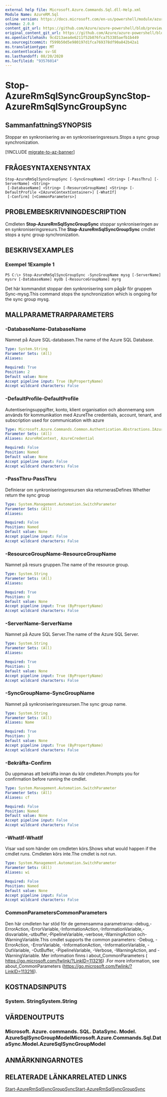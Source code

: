 ```yaml
---
external help file: Microsoft.Azure.Commands.Sql.dll-Help.xml
Module Name: AzureRM.Sql
online version: https://docs.microsoft.com/en-us/powershell/module/azurerm.sql/stop-azurermsqlsyncgroupsync
schema: 2.0.0
content_git_url: https://github.com/Azure/azure-powershell/blob/preview/src/ResourceManager/Sql/Commands.Sql/help/Stop-AzureRmSqlSyncGroupSync.md
original_content_git_url: https://github.com/Azure/azure-powershell/blob/preview/src/ResourceManager/Sql/Commands.Sql/help/Stop-AzureRmSqlSyncGroupSync.md
ms.openlocfilehash: 9cd213aea4e6211f52b076fca753385aefb1b449
ms.sourcegitcommit: f599b50d5e980197d1fca769378df90a842b42a1
ms.translationtype: MT
ms.contentlocale: sv-SE
ms.lasthandoff: 08/20/2020
ms.locfileid: "93576014"
---
```

# <span data-ttu-id="3f08d-101">Stop-AzureRmSqlSyncGroupSync</span><span class="sxs-lookup"><span data-stu-id="3f08d-101">Stop-AzureRmSqlSyncGroupSync</span></span>

## <span data-ttu-id="3f08d-102">Sammanfattning</span><span class="sxs-lookup"><span data-stu-id="3f08d-102">SYNOPSIS</span></span>
<span data-ttu-id="3f08d-103">Stoppar en synkronisering av en synkroniseringsresurs.</span><span class="sxs-lookup"><span data-stu-id="3f08d-103">Stops a sync group synchronization.</span></span>

[!INCLUDE [migrate-to-az-banner](../../includes/migrate-to-az-banner.md)]

## <span data-ttu-id="3f08d-104">FRÅGESYNTAXEN</span><span class="sxs-lookup"><span data-stu-id="3f08d-104">SYNTAX</span></span>

```
Stop-AzureRmSqlSyncGroupSync [-SyncGroupName] <String> [-PassThru] [-ServerName] <String>
 [-DatabaseName] <String> [-ResourceGroupName] <String> [-DefaultProfile <IAzureContextContainer>] [-WhatIf]
 [-Confirm] [<CommonParameters>]
```

## <span data-ttu-id="3f08d-105">PROBLEMBESKRIVNING</span><span class="sxs-lookup"><span data-stu-id="3f08d-105">DESCRIPTION</span></span>
<span data-ttu-id="3f08d-106">Cmdleten **Stop-AzureRmSqlSyncGroupSync** stoppar synkroniseringen av en synkroniseringsresurs.</span><span class="sxs-lookup"><span data-stu-id="3f08d-106">The **Stop-AzureRmSqlSyncGroupSync** cmdlet stops a sync group synchronization.</span></span>

## <span data-ttu-id="3f08d-107">BESKRIVS</span><span class="sxs-lookup"><span data-stu-id="3f08d-107">EXAMPLES</span></span>

### <span data-ttu-id="3f08d-108">Exempel 1</span><span class="sxs-lookup"><span data-stu-id="3f08d-108">Example 1</span></span>
```
PS C:\> Stop-AzureRmSqlSyncGroupSync -SyncGroupName mysg [-ServerName] mysrv [-DatabaseName] mydb [-ResourceGroupName] myrg
```

<span data-ttu-id="3f08d-109">Det här kommandot stoppar den synkronisering som pågår för gruppen Sync-mysg.</span><span class="sxs-lookup"><span data-stu-id="3f08d-109">This command stops the synchronization which is ongoing for the sync group mysg.</span></span>

## <span data-ttu-id="3f08d-110">MALLPARAMETRAR</span><span class="sxs-lookup"><span data-stu-id="3f08d-110">PARAMETERS</span></span>

### <span data-ttu-id="3f08d-111">-DatabaseName</span><span class="sxs-lookup"><span data-stu-id="3f08d-111">-DatabaseName</span></span>
<span data-ttu-id="3f08d-112">Namnet på Azure SQL-databasen.</span><span class="sxs-lookup"><span data-stu-id="3f08d-112">The name of the Azure SQL Database.</span></span>

```yaml
Type: System.String
Parameter Sets: (All)
Aliases:

Required: True
Position: 2
Default value: None
Accept pipeline input: True (ByPropertyName)
Accept wildcard characters: False
```

### <span data-ttu-id="3f08d-113">-DefaultProfile</span><span class="sxs-lookup"><span data-stu-id="3f08d-113">-DefaultProfile</span></span>
<span data-ttu-id="3f08d-114">Autentiseringsuppgifter, konto, klient organisation och abonnemang som används för kommunikation med Azure</span><span class="sxs-lookup"><span data-stu-id="3f08d-114">The credentials, account, tenant, and subscription used for communication with azure</span></span>

```yaml
Type: Microsoft.Azure.Commands.Common.Authentication.Abstractions.IAzureContextContainer
Parameter Sets: (All)
Aliases: AzureRmContext, AzureCredential

Required: False
Position: Named
Default value: None
Accept pipeline input: False
Accept wildcard characters: False
```

### <span data-ttu-id="3f08d-115">-PassThru</span><span class="sxs-lookup"><span data-stu-id="3f08d-115">-PassThru</span></span>
<span data-ttu-id="3f08d-116">Definierar om synkroniseringsresursen ska returneras</span><span class="sxs-lookup"><span data-stu-id="3f08d-116">Defines Whether return the sync group</span></span>

```yaml
Type: System.Management.Automation.SwitchParameter
Parameter Sets: (All)
Aliases:

Required: False
Position: Named
Default value: None
Accept pipeline input: False
Accept wildcard characters: False
```

### <span data-ttu-id="3f08d-117">-ResourceGroupName</span><span class="sxs-lookup"><span data-stu-id="3f08d-117">-ResourceGroupName</span></span>
<span data-ttu-id="3f08d-118">Namnet på resurs gruppen.</span><span class="sxs-lookup"><span data-stu-id="3f08d-118">The name of the resource group.</span></span>

```yaml
Type: System.String
Parameter Sets: (All)
Aliases:

Required: True
Position: 0
Default value: None
Accept pipeline input: True (ByPropertyName)
Accept wildcard characters: False
```

### <span data-ttu-id="3f08d-119">-ServerName</span><span class="sxs-lookup"><span data-stu-id="3f08d-119">-ServerName</span></span>
<span data-ttu-id="3f08d-120">Namnet på Azure SQL Server.</span><span class="sxs-lookup"><span data-stu-id="3f08d-120">The name of the Azure SQL Server.</span></span>

```yaml
Type: System.String
Parameter Sets: (All)
Aliases:

Required: True
Position: 1
Default value: None
Accept pipeline input: True (ByPropertyName)
Accept wildcard characters: False
```

### <span data-ttu-id="3f08d-121">-SyncGroupName</span><span class="sxs-lookup"><span data-stu-id="3f08d-121">-SyncGroupName</span></span>
<span data-ttu-id="3f08d-122">Namnet på synkroniseringsresursen.</span><span class="sxs-lookup"><span data-stu-id="3f08d-122">The sync group name.</span></span>

```yaml
Type: System.String
Parameter Sets: (All)
Aliases: Name

Required: True
Position: 3
Default value: None
Accept pipeline input: True (ByPropertyName)
Accept wildcard characters: False
```

### <span data-ttu-id="3f08d-123">-Bekräfta</span><span class="sxs-lookup"><span data-stu-id="3f08d-123">-Confirm</span></span>
<span data-ttu-id="3f08d-124">Du uppmanas att bekräfta innan du kör cmdleten.</span><span class="sxs-lookup"><span data-stu-id="3f08d-124">Prompts you for confirmation before running the cmdlet.</span></span>

```yaml
Type: System.Management.Automation.SwitchParameter
Parameter Sets: (All)
Aliases: cf

Required: False
Position: Named
Default value: None
Accept pipeline input: False
Accept wildcard characters: False
```

### <span data-ttu-id="3f08d-125">-WhatIf</span><span class="sxs-lookup"><span data-stu-id="3f08d-125">-WhatIf</span></span>
<span data-ttu-id="3f08d-126">Visar vad som händer om cmdleten körs.</span><span class="sxs-lookup"><span data-stu-id="3f08d-126">Shows what would happen if the cmdlet runs.</span></span>
<span data-ttu-id="3f08d-127">Cmdleten körs inte.</span><span class="sxs-lookup"><span data-stu-id="3f08d-127">The cmdlet is not run.</span></span>

```yaml
Type: System.Management.Automation.SwitchParameter
Parameter Sets: (All)
Aliases: wi

Required: False
Position: Named
Default value: None
Accept pipeline input: False
Accept wildcard characters: False
```

### <span data-ttu-id="3f08d-128">CommonParameters</span><span class="sxs-lookup"><span data-stu-id="3f08d-128">CommonParameters</span></span>
<span data-ttu-id="3f08d-129">Den här cmdleten har stöd för de gemensamma parametrarna:-debug,-ErrorAction,-ErrorVariable,-InformationAction,-InformationVariable,-disvariable,-utbuffer,-PipelineVariable,-verbose,-WarningAction och-WarningVariable.</span><span class="sxs-lookup"><span data-stu-id="3f08d-129">This cmdlet supports the common parameters: -Debug, -ErrorAction, -ErrorVariable, -InformationAction, -InformationVariable, -OutVariable, -OutBuffer, -PipelineVariable, -Verbose, -WarningAction, and -WarningVariable.</span></span> <span data-ttu-id="3f08d-130">Mer information finns i about_CommonParameters ( https://go.microsoft.com/fwlink/?LinkID=113216) .</span><span class="sxs-lookup"><span data-stu-id="3f08d-130">For more information, see about_CommonParameters (https://go.microsoft.com/fwlink/?LinkID=113216).</span></span>

## <span data-ttu-id="3f08d-131">KOSTNADS</span><span class="sxs-lookup"><span data-stu-id="3f08d-131">INPUTS</span></span>

### <span data-ttu-id="3f08d-132">System. String</span><span class="sxs-lookup"><span data-stu-id="3f08d-132">System.String</span></span>

## <span data-ttu-id="3f08d-133">VÄRDEN</span><span class="sxs-lookup"><span data-stu-id="3f08d-133">OUTPUTS</span></span>

### <span data-ttu-id="3f08d-134">Microsoft. Azure. commands. SQL. DataSync. Model. AzureSqlSyncGroupModel</span><span class="sxs-lookup"><span data-stu-id="3f08d-134">Microsoft.Azure.Commands.Sql.DataSync.Model.AzureSqlSyncGroupModel</span></span>

## <span data-ttu-id="3f08d-135">ANMÄRKNINGAR</span><span class="sxs-lookup"><span data-stu-id="3f08d-135">NOTES</span></span>

## <span data-ttu-id="3f08d-136">RELATERADE LÄNKAR</span><span class="sxs-lookup"><span data-stu-id="3f08d-136">RELATED LINKS</span></span>

[<span data-ttu-id="3f08d-137">Start-AzureRmSqlSyncGroupSync</span><span class="sxs-lookup"><span data-stu-id="3f08d-137">Start-AzureRmSqlSyncGroupSync</span></span>](./Start-AzureRmSqlSyncGroupSync.md)

